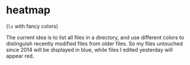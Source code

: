 heatmap
=======

(`ls` with fancy colors)

The current idea is to list all files in a directory, and use
different colors to distinguish recently modified files from older
files. So my files untouched since 2014 will be displayed in blue,
while files I edited yesterday will appear red.
